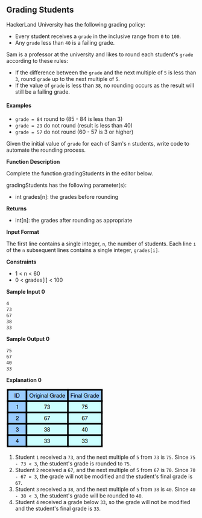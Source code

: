 ## Grading Students

HackerLand University has the following grading policy:

* Every student receives a `grade` in the inclusive range from `0` to `100`.
* Any `grade` less than `40` is a failing grade.

Sam is a professor at the university and likes to round each student's `grade` according to these rules:

* If the difference between the `grade` and the next multiple of `5` is less than `3`, round `grade` up to the next multiple of `5`.
* If the value of `grade` is less than `38`, no rounding occurs as the result will still be a failing grade.

#### Examples

* `grade = 84` round to  (85 - 84 is less than 3)
* `grade = 29` do not round (result is less than 40)
* `grade = 57` do not round (60 - 57 is 3 or higher)

Given the initial value of `grade` for each of Sam's `n` students, write code to automate the rounding process.

**Function Description**

Complete the function gradingStudents in the editor below.

gradingStudents has the following parameter(s):

* int grades[n]: the grades before rounding

**Returns**

* int[n]: the grades after rounding as appropriate

**Input Format**

The first line contains a single integer, `n`, the number of students.
Each line `i` of the `n` subsequent lines contains a single integer, `grades[i]`.

**Constraints**

* 1 < n < 60
* 0 < grades[i] < 100

**Sample Input 0**
```
4
73
67
38
33
```
**Sample Output 0**
```
75
67
40
33
```
**Explanation 0**

![table](images/table.png)

1. Student `1` received a `73`, and the next multiple of `5` from `73` is `75`. Since `75 - 73 < 3`, the student's grade is rounded to `75`.
2. Student `2` received a `67`, and the next multiple of `5` from `67` is `70`. Since `70 - 67 = 3`, the grade will not be modified and the student's final grade is `67`.
3. Student `3` received a `38`, and the next multiple of `5` from `38` is `40`. Since `40 - 38 < 3`, the student's grade will be rounded to `40`.
4. Student `4` received a grade below `33`, so the grade will not be modified and the student's final grade is `33`.